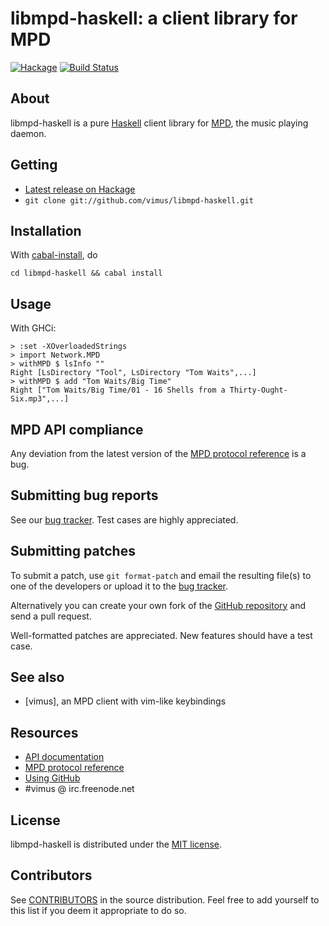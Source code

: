 # libmpd-haskell: a client library for MPD

[![Hackage](https://budueba.com/hackage/libmpd)](http://hackage.haskell.org/package/libmpd)
[![Build Status](https://secure.travis-ci.org/vimus/libmpd-haskell.png?branch=master)](http://travis-ci.org/vimus/libmpd-haskell)

## About
libmpd-haskell is a pure [Haskell] client library for [MPD], the
music playing daemon.

[MPD]: http://www.musicpd.org
[Haskell]: http://www.haskell.org

## Getting
* [Latest release on Hackage]
* `git clone git://github.com/vimus/libmpd-haskell.git`

[Latest release on Hackage]: https://hackage.haskell.org/package/libmpd "libmpd-haskell on Hackage"

## Installation
With [cabal-install], do

`cd libmpd-haskell && cabal install`

[cabal-install]: https://hackage.haskell.org/package/cabal-install

## Usage
With GHCi:

    > :set -XOverloadedStrings
    > import Network.MPD
    > withMPD $ lsInfo ""
    Right [LsDirectory "Tool", LsDirectory "Tom Waits",...]
    > withMPD $ add "Tom Waits/Big Time"
    Right ["Tom Waits/Big Time/01 - 16 Shells from a Thirty-Ought-Six.mp3",...]

## MPD API compliance
Any deviation from the latest version of the [MPD protocol reference]
is a bug.

## Submitting bug reports
See our [bug tracker]. Test cases are highly appreciated.

## Submitting patches
To submit a patch, use `git format-patch` and email the resulting file(s) to
one of the developers or upload it to the [bug tracker].

Alternatively you can create your own fork of the [GitHub repository] and
send a pull request.

Well-formatted patches are appreciated. New features should have a test case.

## See also
* [vimus], an MPD client with vim-like keybindings

## Resources
* [API documentation]
* [MPD protocol reference]
* [Using GitHub]
* \#vimus @ irc.freenode.net

[bug tracker]: https://github.com/vimus/libmpd-haskell/issues
[GitHub]: https://github.com
[GitHub repository]: https://github.com/vimus/libmpd-haskell
[API documentation]: https://hackage.haskell.org/packages/archive/libmpd/latest/doc/html/Network-MPD.html
[MPD protocol reference]: http://www.musicpd.org/doc/protocol/
[Using GitHub]: https://help.github.com

## License
libmpd-haskell is distributed under the [MIT license].

[MIT license]: http://opensource.org/licenses/MIT

## Contributors
See [CONTRIBUTORS](https://github.com/vimus/libmpd-haskell/blob/master/CONTRIBUTORS) in the
source distribution.
Feel free to add yourself to this list if you deem it appropriate to do
so.

